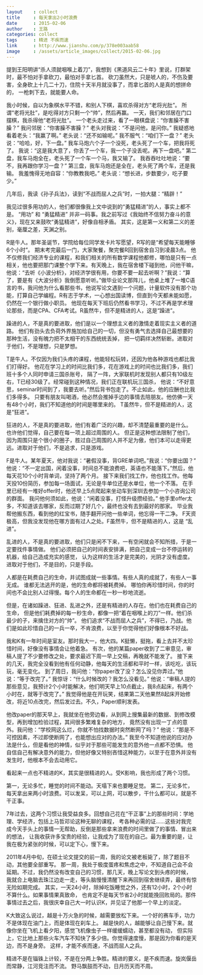 ```yaml
---
layout    : collect
title     : 每天拿出2小时浪费
date      : 2015-02-06
author    : 王路
categories: collect
tags      : 精进 不疾而速
link      : http://www.jianshu.com/p/378e003aab58
image     : /assets/article_images/collect/2015-02-06.jpg
---
```



提到王阳明讲“杀人须就咽喉上着刀”，我想到《黑道风云二十年》里说，打群架时，最不怕对手拿砍刀，最怕对手拿匕首。
砍刀虽然大，只是唬人的，不伤及要害，全身砍上十几二十刀，住院十天半月就没事了，而拿匕首的人是真的想拼命的，
一枪刺下去，就能要人命。

我小时候，自以为象棋水平不错，和别人下棋，喜欢杀得对方“老将光肚”。
所谓“老将光肚”，是吃得对方只剩一个“帅”，然后再赢。
一天，我们和邻居在门口摆棋，我杀得他“老将光肚”。
一个老头走过来，看了一眼棋盘说：“你害臊不害臊？”
我问邻居：“你害臊不害臊？”
老头对我说：“不是问他，是问你。”
我疑惑地看着老头：“我赢了啊。”
老头说：“还不如输呢。”
我不服气：“咱们下一盘？”
老头说：“哈哈，好，下一盘。”
我车马炮六个子一个没死，老头死了一个车，把我将死了。
我说：“这是我大意了，你丢了一个车，我一个子没丢呢。再下一盘吧。”
第二盘，我车马炮全在，老头死了一个车一个马，我又输了。
我吞吞吐吐地说：“要不，我再跟你学习一盘？”
第三盘，我车马炮还是全在，老头死了两个车，还是我输。
我羞愧得无地自容：“你教教我吧。”
老头说：“想长进，步数要少，吃子要少。”


几年后，我读《孙子兵法》，读到“不战而屈人之兵”时，一拍大腿：“精辟！”

我见过很多用功的人，他们都很像我上文中说到的“勇猛精进”的人，事实上都不是。
“用功” 和 “勇猛精进” 并非一码事。我之前写过《我始终不信努力奋斗的意义》，现在又来鼓吹“勇猛精进”，好像自相矛盾。
其实，这是第一义和第二义的差别，毫厘之差，天渊之别。

R是牛人。那年圣诞节，学院给每位同学发卡片写愿望，R写的是“希望每天能睡够6个小时”。
期末考完最后一门，大家聚餐，聚完餐R回到宿舍自习到凌晨3点。
他不仅修我们经济专业的课程，和我们相关的所有数学课程他都修，哪怕是只有一点相关，他也要把那门课整个学下来。有天晚上，我在宿舍楼下碰到他，问他干嘛，他说：“去听《小波分析》，对经济学很有用，你要不要一起去听啊？”我说：“算了，要是有《大波分析》我倒愿意听听。”做毕业论文那阵儿，他桌上堆了一堆C语言的书，我问他为什么看那些书，他说写论文遇到一个问题，计量软件没有那个功能，打算自己学编程。R有志于学术，一心想出国读博，但直到今天都未能如愿，仍然在一个银行做小职员。
他现在每天下班后仍然看书学习，不过不再是学术理论那些，而是CPA、CFA考试。R虽然牛，但不是精进的人，这是“躁进”。

躁进的人，不是真的要进取，他们是以一个理想主义者的激情走着现实主义者的道路。
他们有劲头去负荷外界施加给自己的一切，但没有勇气去选择自己最想要的那种生活，没有魄力把不太相干的东西统统丢掉，
把一切羁绊决然斩断。进取对于他们，不是理想，只是梦想。


T是牛人。不仅因为我们头疼的课程，他能轻松玩转，还因为他各种游戏也都比我们打得好。
他花在学习上的时间比我们多，花在游戏上的时间也比我们多，我们班十多个人同时申请三国杀账号，
隔了一阵，大家联机时发现别人都只有10级左右，T已经30级了。经常碰到这种情况，我们正在联机玩三国杀，
他说：“不好意思，seminar时间到了，我要去听。”然后背书包走了。不止如此，他的应酬也比我们多得多。
只要有朋友叫喝酒，他必然会推掉手边的事情去陪朋友。他仿佛一天有48个小时，我们不知道他的时间是哪里来的。
T虽然牛，但不是精进的人，这是“狂进”。

狂进的人，不是真的要进取，他们有着广泛的兴趣，却不清楚最重要的是什么。
也许他们觉得，自己要在每一项上超过周围的人。
但正是这种想法限制了他们，因为周围只是个很小的圈子，胜过自己周围的人并不足为傲，他们本可以走得更远。进取对于他们，不是追求，只是游戏。


F是牛人。某年夏天，他对我说：“暑假没事，背GRE单词吧。”我说：“你要出国？”
他说：“不一定出国，闲着没事，时间总不能浪费吧，英语也不能落下。”然后，他每天花10个小时背单词，坚持了两个月。
接下来我们找工作，他也找工作。他每天投10份简历，参加每一场面试，无论是牛单位还是水单位，他一个不落。
在手里已经有一堆好offer时，他还早上5点爬起来坐动车到深圳去参加一个小咨询公司的群面。
我问他何须如此，他说：“闲着没事，打怪升级攒经验。” 他手里offer太多，不知道该去哪家，反而过期了好几个，最终也没有去到最好的那家。
毕业我帮他搬东西，看到他的红宝书，随手翻开问他一些单词，他忘得一干二净。
F天资极高，但我没发现他在哪方面有过人之处。F虽然牛，但不是精进的人，这是 “乱进”。

乱进的人，不是真的要进取，他们只是闲不下来，一有空闲就会不知所措，于是一定要找件事情做。
他们必须把自己的时间表安排满，把自己变成一台不停运转的机器，给自己造成充实的感觉，
认为这样的生活才是完美的，光阴才没有虚度。进取对于他们，不是目的，只是手段。


人都是在耗费自己的生命，并试图成就一些事情。有些人真的成就了，有些人一事无成。
谁都无法逃开的是，他的生命都将被耗费掉。
哪怕你再珍惜时间，你的时间也不会比别人过得慢。每个人的生命都在一秒一秒地流逝。

但是，在诸如躁进、狂进、乱进之外，还是有精进的人存在。他们也在耗费自己的生命，
但是他们耗费掉的每一秒生命，都像一把“着在咽喉上的刀”一样。他们杀最少的子，来擒住对方的“帅”。
他们追求“不战而屈人之兵”，不得已，乃战。他们是如此珍惜自己的一兵一卒，不肯浪费，以至于你觉得他们好像根本不好战。


我和K有一年时间是室友。那时我大一，他大四。K挺懒，挺拖，看上去并不太珍惜时间，好像没有事情会让他着急。
有次，他的某篇paper收到了二审意见，审稿人提了不少要修改之处，要求最迟下周一早上交稿，再晚就不能发了。
接下来的几天，我完全没看到他有任何动静，他每天的生活都和平时一样，该吃吃，该玩玩，毫无变化。
到了周日，我问他：“你paper改了没？怎么没见你弄过。”他说：“等于改完了。”
我惊讶：“什么时候改的？我怎么没看见。”
他说：“审稿人提的那些意见，我预计2个小时能解决，他们明天早上10点截止，我8点起床，有两个小时在，就等于改完了。”
我觉得他是在开玩笑，结果第二天他果然8起床开始修改，将近10点改完，然后发过去。不久，Paper顺利发表。

他改paper的那天早上，我就坐在他旁边看，从到网上搜集最新的数据、到修改模型，再到增加检验过程，其间很多繁难复杂的地方，
竟然没有出现一丁点的意外。我问他：“学校网这么烂，你就不怕找数据时突然断网了吗？”
他说：“那是不可控因素，不过即使断网了，也能想出应对的办法。”
我至今不知道他说的应对办法是什么，但是看他的神情，似乎对于那些可能发生的意外他一点都不恐惧。
他自信自己有解决意外的能力，但他好像又特别吝惜这种能力，以至于在意外并没有发生时，他根本不会去动用它。


看起来一点也不精进的K，其实是很精进的人。受K影响，我也形成了两个习惯。

第一，无论多忙，睡觉的时间不能动。天塌下来也要睡足觉。
第二，无论多忙，每天拿出来两小时浪费。可以发呆，可以上网，可以散步，干什么都可以，就是不干正事。


7年过去，这两个习惯让我受益良多。回想自己花在“干正事”上的那些时间：学地理、学经济，包括上马哲邓论这种无聊的课程，
考各种必需的证……这些对我完成今天手头上的事情一无帮助，反倒是那些拿来浪费的时间里做了的事情、冒出来的想法，
让我收获许多宝贵的经验，让我成为了现在的自己。最为重要的是，让我在极为紧张的时候，可以定下心，慢下来。

2011年4月中旬，在硕士论文提交的前一周，我的论文被老板毙了，除了题目不动，其他要全部重写。
那一周，我处于极度蛋疼和焦虑之中，不知道自己会不会延期。不过，我仍然没有改变自己的习惯，那几天，晚上写论文到头疼的时候，
我就合上电脑去珠江边走一走，等头脑慢慢清醒下来再回到宿舍继续弄，最终有惊无险如期完成。
其实，一天24小时，除掉吃饭睡觉之外，还有12小时，2个小时不算什么。如果事情果真致命，
也肯定不是每天节省2小时就能挽回败局的。那件事情过去之后，我很庆幸自己大一时认识K，并见证了他那一个早上的淡定。

K大致这么说过，越是十万火急的时候，越需要放松下来。一个好的赛车手，功力不是体现在油门上，而是体现在刹车上。
越是快的人，越能够让自己慢下来。就像你坐在飞机上看夕阳，感觉飞机像虫子一样缓缓蠕动，甚至都没有动，
但实际上，它比地上那些火车汽车不知快了多少倍。你觉得速度慢，那是因为你看的是天边，而不是身旁。
这样，才能不疾而速，不战而屈人之兵。

精进不是在锱铢上计较，不是在分两上争胜。精进的要义，是不疾而速。旋岚偃岳而常静，江河竞注而不流。
野马飘鼓而不动，日月历天而不周。
